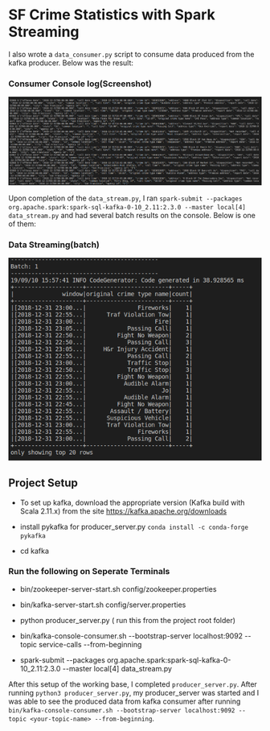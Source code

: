 

# SF Crime Statistics with Spark Streaming

I also wrote a `data_consumer.py` script to consume data produced from the kafka producer. Below was the result:
### Consumer Console log(Screenshot)
![data_consumer](images/data_consumer.png)

Upon completion of the `data_stream.py`, I ran `spark-submit --packages org.apache.spark:spark-sql-kafka-0-10_2.11:2.3.0 --master local[4] data_stream.py` and had several batch results on the console. Below is one of them:
### Data Streaming(batch)
![batch1](images/batch1.png)

## Project Setup

- To set up kafka, download the appropriate version (Kafka build with Scala 2.11.x) from the site https://kafka.apache.org/downloads

- install pykafka for producer_server.py `conda install -c conda-forge pykafka`
- cd kafka

### Run the following on Seperate Terminals
- bin/zookeeper-server-start.sh config/zookeeper.properties
- bin/kafka-server-start.sh config/server.properties

- python producer_server.py ( run this from the project root folder)

- bin/kafka-console-consumer.sh --bootstrap-server localhost:9092 --topic service-calls --from-beginning

- spark-submit --packages org.apache.spark:spark-sql-kafka-0-10_2.11:2.3.0 --master local[4] data_stream.py

After this setup of the working base, I completed `producer_server.py`. After running `python3 producer_server.py`, my producer_server was started and I was able to see the produced data from kafka consumer after running `bin/kafka-console-consumer.sh --bootstrap-server localhost:9092 --topic <your-topic-name> --from-beginning`. 


